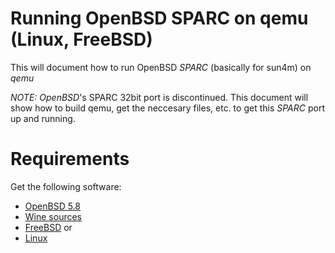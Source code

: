 # Running OpenBSD SPARC on qemu (Linux, FreeBSD)

This will document how to run OpenBSD *SPARC* (basically for sun4m) on *qemu*

*NOTE:* *OpenBSD*'s SPARC 32bit port is discontinued. This document will show
how to build qemu, get the neccesary files, etc. to get this *SPARC* port up
and running.


# Requirements #

Get the following software:

* [OpenBSD 5.8](https://mirror.transip.net/openbsd/5.8/sparc/install58.iso "OpenBSD 5.8/SPARC - install cd")
* [Wine sources](https://download.qemu.org/qemu-4.2.0.tar.xz "Wine 4.2.0 source")
* [FreeBSD](https://www.freebsd.org/ "FreeBSD")
    or
* [Linux](https://distrowatch.com/ "Pick your distro as a service (PYDAAS)")

